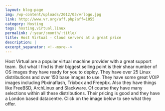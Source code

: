 ```yaml
---
layout: blog-page
img: /wp-content/uploads/2012/03/vrlogo.jpg
link: http://www.vr.org/aff.php?aff=1055
category: Hosting
tags: hosting,virtual,linux
permalink: /:year/:month/:title/
title: Host Virtual - Cloud servers at a great price
description: |
excerpt_separator: <!--more-->
---
```


Host Virtual are a popular virtual machine provider with a great support team.  But what I find is their biggest selling point is their shear number of OS images they have ready for you to deploy. They have over 25 Linux distributions and over 150 base images to use. They have some great VOIP images including Pbxinaflash, Trixbox and Freepbx. Also they have things like FreeBSD, ArchLinux and Slackware. <!--more-->Of course they have many selections within all these distributions. Their pricing is good and they have a London based datacentre. Click on the image below to see what they offer.